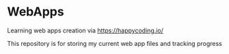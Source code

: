 # WebApps

Learning web apps creation via https://happycoding.io/

This repository is for storing my current web app files and tracking progress
